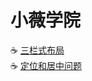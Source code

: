 # 小薇学院
<span>:coffee:</span>
<a href="https://francis-dream.github.io/xiaowei/index.html">三栏式布局</a>
<br/>
<span>:coffee:</span>
<a href="https://francis-dream.github.io/xiaowei/position.html">定位和居中问题</a>
